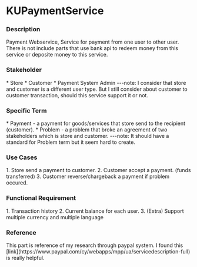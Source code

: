 <h1>KUPaymentService</h1>

<h3>Description</h3>
Payment Webservice, Service for payment from one user to other user. <br>
There is not include parts that use bank api to redeem money from this service or deposite money to this service.

<h3>Stakeholder</h3>
* Store
* Customer
* Payment System Admin
---note: I consider that store and customer is a different user type. But I still consider about customer to customer transaction, should this service support it or not.

<h3>Specific Term</h3>
* Payment - a payment for goods/services that store send to the recipient (customer).
* Problem - a problem that broke an agreement of two stakeholders which is store and customer.
---note: It should have a standard for Problem term but it seem hard to create.

<h3>Use Cases</h3>
1. Store send a payment to customer.
2. Customer accept a payment. (funds transferred)
3. Customer reverse/chargeback a payment if problem occured.

<h3>Functional Requirement</h3>
1. Transaction history
2. Current balance for each user.
3. (Extra) Support multiple currency and multiple language

<h3>Reference</h3>
This part is reference of my research through paypal system.
I found this [link](https://www.paypal.com/cy/webapps/mpp/ua/servicedescription-full) is really helpful.
